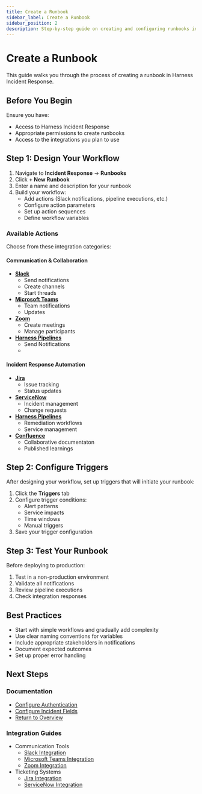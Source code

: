 ```yaml
---
title: Create a Runbook
sidebar_label: Create a Runbook
sidebar_position: 2
description: Step-by-step guide on creating and configuring runbooks in Harness Incident Response.
---
```


# Create a Runbook

This guide walks you through the process of creating a runbook in Harness Incident Response.

## Before You Begin

Ensure you have:
- Access to Harness Incident Response
- Appropriate permissions to create runbooks
- Access to the integrations you plan to use

## Step 1: Design Your Workflow

1. Navigate to **Incident Response** → **Runbooks**
2. Click **+ New Runbook**
3. Enter a name and description for your runbook
4. Build your workflow:
   - Add actions (Slack notifications, pipeline executions, etc.)
   - Configure action parameters
   - Set up action sequences
   - Define workflow variables

### Available Actions

Choose from these integration categories:

#### Communication & Collaboration
- **[Slack](./integrations/slack.md)**
  - Send notifications
  - Create channels
  - Start threads
- **[Microsoft Teams](./integrations/teams.md)**
  - Team notifications
  - Updates
- **[Zoom](./integrations/zoom.md)**
  - Create meetings
  - Manage participants
- **[Harness Pipelines](./integrations/harness-pipelines.md)**
  - Send Notifications
  - 

#### Incident Response Automation
- **[Jira](./integrations/jira.md)**
  - Issue tracking
  - Status updates
- **[ServiceNow](./integrations/servicenow.md)**
  - Incident management
  - Change requests
- **[Harness Pipelines](./integrations/harness-pipelines.md)**
  - Remediation workflows
  - Service management
- **[Confluence](./integrations/confluence.md)**
  - Collaborative documentaton
  - Published learnings 

## Step 2: Configure Triggers

After designing your workflow, set up triggers that will initiate your runbook:

1. Click the **Triggers** tab
2. Configure trigger conditions:
   - Alert patterns
   - Service impacts
   - Time windows
   - Manual triggers
3. Save your trigger configuration

## Step 3: Test Your Runbook

Before deploying to production:

1. Test in a non-production environment
2. Validate all notifications
3. Review pipeline executions
4. Check integration responses

## Best Practices

- Start with simple workflows and gradually add complexity
- Use clear naming conventions for variables
- Include appropriate stakeholders in notifications
- Document expected outcomes
- Set up proper error handling

## Next Steps

### Documentation
- [Configure Authentication](./configure-authentication.md)
- [Configure Incident Fields](./configure-incident-fields.md)
- [Return to Overview](./runbooks.md)

### Integration Guides
- Communication Tools
  - [Slack Integration](./integrations/slack.md)
  - [Microsoft Teams Integration](./integrations/teams.md)
  - [Zoom Integration](./integrations/zoom.md)
- Ticketing Systems
  - [Jira Integration](./integrations/jira.md)
  - [ServiceNow Integration](./integrations/servicenow.md)
